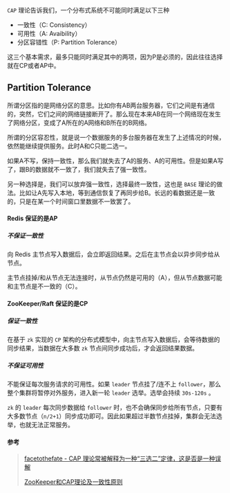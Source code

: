 `CAP` 理论告诉我们，一个分布式系统不可能同时满足以下三种

- 一致性（C: Consistency）
- 可用性（A: Avaibility）
- 分区容错性（P: Partition Tolerance）

这三个基本需求，最多只能同时满足其中的两项，因为P是必须的，因此往往选择就在CP或者AP中。



## Partition Tolerance

所谓分区指的是网络分区的意思。比如你有AB两台服务器，它们之间是有通信的，突然，它们之间的网络链接断开了。那么现在本来AB在同一个网络现在发生了网络分区，变成了A所在的A网络和B所在的B网络。

所谓的分区容忍性，就是说一个数据服务的多台服务器在发生了上述情况的时候，依然能继续提供服务。此时A和C只能二选一。

如果A不写，保持一致性，那么我们就失去了A的服务、A的可用性。但是如果A写了，跟B的数据就不一致了，我们就失去了强一致性。

另一种选择是，我们可以放弃强一致性，选择最终一致性，这也是 `BASE` 理论的做法。比如让A先写入本地，等到通信恢复了再同步给B。长远的看数据还是一致的，只是在某一个时间窗口里数据不一致罢了。







#### Redis 保证的是AP

##### 不保证一致性
向 Redis 主节点写入数据后，会立即返回结果。之后在主节点会以异步同步给从节点。

主节点挂掉/和从节点无法连接时，从节点仍然是可用的（A），但从节点数据可能和主节点是不一致的（C）。



#### ZooKeeper/Raft 保证的是CP

##### 保证一致性
在基于 `zk` 实现的 `CP` 架构的分布式模型中，向主节点写入数据后，会等待数据的同步结果，当数据在大多数 `zk` 节点间同步成功后，才会返回结果数据。

##### 不保证可用性
不能保证每次服务请求的可用性。如果 `leader` 节点挂了/连不上 `follower`，那么整个集群将暂停对外服务，进入新一轮 `leader` 选举。选举会持续 `30s-120s` 。

`zk` 的 `leader` 每次同步数据给 `follower` 时，也不会确保同步给所有节点，只要有大多数节点（`n/2+1`）同步成功即可。因此如果超过半数节点挂掉，集群会无法选举，也就无法正常服务。



#### 参考

> [facetothefate - CAP 理论常被解释为一种“三选二”定律，这是否是一种误解](https://www.zhihu.com/question/64778723/answer/224266038)
>
> [ZooKeeper和CAP理论及一致性原则](https://blog.csdn.net/yanpenglei/article/details/80362561)